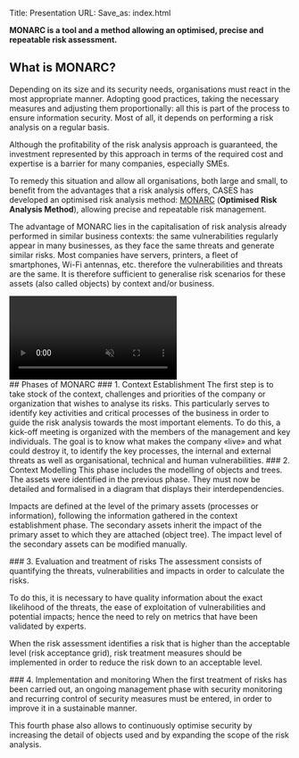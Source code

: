 Title: Presentation
URL:
Save_as: index.html

__MONARC is a tool and a method allowing an optimised, precise and repeatable
risk assessment.__

## What is MONARC?
Depending on its size and its security needs, organisations must react in the
most appropriate manner. Adopting good practices, taking the necessary measures
and adjusting them proportionally: all this is part of the process to ensure
information security. Most of all, it depends on performing a risk analysis on
a regular basis.

Although the profitability of the risk analysis approach is guaranteed, the
investment represented by this approach in terms of the required cost and
expertise is a barrier for many companies, especially SMEs.

To remedy this situation and allow all organisations, both large and small, to
benefit from the advantages that a risk analysis offers, CASES has developed an
optimised risk analysis method: [MONARC](https://github.com/monarc-project)
(**Optimised Risk Analysis Method**), allowing precise and repeatable risk
management.

The advantage of MONARC lies in the capitalisation of risk analysis already
performed in similar business contexts: the same vulnerabilities regularly
appear in many businesses, as they face the same threats and generate similar
risks. Most companies have servers, printers, a fleet of smartphones, Wi-Fi
antennas, etc. therefore the vulnerabilities and threats
are the same. It is therefore sufficient to generalise risk scenarios for these
assets (also called objects) by context and/or business.

<div class="row">
<video class="col-md-12" autoplay="true" muted="true">
<source src="/assets/video/ScreenCast.mp4" type="video/mp4">
</video>
</div>

<a name="Phases" />
## Phases of MONARC

<a name="Context" />
### 1. Context Establishment
The first step is to take stock of the context, challenges and priorities of the
company or organization that wishes to analyse its risks. This particularly
serves to identify key activities and critical processes of the business in
order to guide the risk analysis towards the most important elements. To do
this, a kick-off meeting is organized with the members of the management and key
individuals. The goal is to know what makes the company «live» and what could
destroy it, to identify the key processes, the internal and external threats as
well as organisational, technical and human vulnerabilities.


<a name="Modelling" />
### 2. Context Modelling
This phase includes the modelling of objects and trees. The assets were
identified in the previous phase. They must now be detailed and formalised in a
diagram that displays their interdependencies.

Impacts are defined at the level of the primary assets (processes or
information), following the information gathered in the context establishment
phase. The secondary assets inherit the impact of the primary asset to which
they are attached (object tree). The impact level of the secondary assets can be
modified manually.


<a name="Evaluation" />
### 3. Evaluation and treatment of risks
The assessment consists of quantifying the threats, vulnerabilities and impacts
in order to calculate the risks.

To do this, it is necessary to have quality information about the exact
likelihood of the threats, the ease of exploitation of vulnerabilities and
potential impacts; hence the need to rely on metrics that have been validated by
experts.  

When the risk assessment identifies a risk that is higher than the acceptable
level (risk acceptance grid), risk treatment measures should be implemented in
order to reduce the risk down to an acceptable level.


<a name="Implementation" />
### 4. Implementation and monitoring
When the first treatment of risks has been carried out, an ongoing management
phase with security monitoring and recurring control of security measures must
be entered, in order to improve it in a sustainable manner.

This fourth phase also allows to continuously optimise security by increasing
the detail of objects used and by expanding the scope of the risk analysis.
